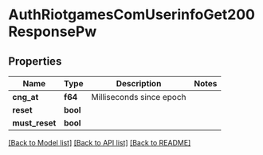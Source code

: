 # AuthRiotgamesComUserinfoGet200ResponsePw

## Properties

Name | Type | Description | Notes
------------ | ------------- | ------------- | -------------
**cng_at** | **f64** | Milliseconds since epoch | 
**reset** | **bool** |  | 
**must_reset** | **bool** |  | 

[[Back to Model list]](../README.md#documentation-for-models) [[Back to API list]](../README.md#documentation-for-api-endpoints) [[Back to README]](../README.md)


